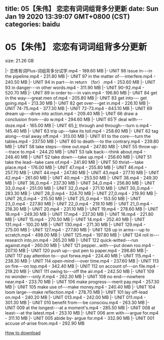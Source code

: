 
title: 05【朱伟】 恋恋有词词组背多分更新
date: Sun Jan 19 2020 13:39:07 GMT+0800 (CST)    
categories: baidu
---

# 05【朱伟】 恋恋有词词组背多分更新
size: 21.26 GB
 
 
|- 恋练有词Plus-词组背多分试学.mp4 - 189.60 MB
|- UNIT 98 issue in---in the pipeline.mp4 - 231.80 MB
|- UNIT 97 in the matter of---interfere.mp4 - 240.50 MB
|- UNIT 94 in part---in return （for）.mp4 - 253.60 MB
|- UNIT 93 in danger---in other words.mp4 - 311.90 MB
|- UNIT 90-92.mp4 - 520.70 MB
|- UNIT 89 in order to---in vain.mp4 - 196.80 MB
|- UNIT 84 get in the way---great men of.mp4 - 205.80 MB
|- UNIT 83 get into--- get going.mp4 - 213.30 MB
|- UNIT 82 get over---get in.mp4 - 226.10 MB
|- UNIT 74-75.mp4 - 377.30 MB
|- UNIT 72-73.mp4 - 643.10 MB
|- UNIT 69 dream up---drive into action.mp4 - 209.40 MB
|- UNIT 66 draw a conclusion from---do w.mp4 - 294.60 MB
|- UNIT 65下 deal with---doze.mp4 - 165.00 MB
|- UNIT 65上 through and through---turn o.mp4 - 145.40 MB
|- UNIT 63 trip up---take its toll.mp4 - 258.60 MB
|- UNIT 62 tag along---trail away off.mp4 - 313.00 MB
|- UNIT 61 to the core---turn the tables.mp4 - 237.50 MB
|- UNIT 60 to death---to the contrary.mp4 - 239.80 MB
|- UNIT 58 take steps---time out.mp4 - 247.80 MB
|- UNIT 55 throw up---trace to.mp4 - 244.20 MB
|- UNIT 53 talk back---think about.mp4 - 248.40 MB
|- UNIT 52 take down---take up.mp4 - 256.60 MB
|- UNIT 51 take the lead--take care of.mp4 - 241.80 MB
|- UNIT 50 thrist---take place.mp4 - 176.00 MB
|- UNIT 47.mp4 - 255.80 MB
|- UNIT 46.mp4 - 257.70 MB
|- UNIT 44.mp4 - 247.80 MB
|- UNIT 43.mp4 - 277.10 MB
|- UNIT 42.mp4 - 261.60 MB
|- UNIT 40.mp4 - 253.50 MB
|- UNIT 38.mp4 - 249.30 MB
|- UNIT 36_0.mp4 - 237.30 MB
|- UNIT 34_0.mp4 - 256.80 MB
|- UNIT 33_0.mp4 - 251.00 MB
|- UNIT 32_0.mp4 - 271.10 MB
|- UNIT 30_0.mp4 - 283.30 MB
|- UNIT 28_0.mp4 - 324.70 MB
|- UNIT 27_0.mp4 - 219.90 MB
|- UNIT 26_0.mp4 - 215.50 MB
|- UNIT 25_0.mp4 - 153.50 MB
|- UNIT 23_0.mp4 - 227.80 MB
|- UNIT 22_0.mp4 - 219.10 MB
|- UNIT 21_0.mp4 - 218.30 MB
|- UNIT 20.mp4 - 231.10 MB
|- UNIT 19.mp4 - 278.60 MB
|- UNIT 18.mp4 - 249.30 MB
|- UNIT 17.mp4 - 237.30 MB
|- UNIT 16.mp4 - 221.80 MB
|- UNIT 15.mp4 - 270.50 MB
|- UNIT 14.mp4 - 252.40 MB
|- UNIT 131.mp4 - 100.20 MB
|- UNIT 130.mp4 - 271.30 MB
|- UNIT 129.mp4 - 275.00 MB
|- UNIT 127.mp4 - 277.80 MB
|- UNIT 126 up in arms---up to scratch.mp4 - 498.00 MB
|- UNIT 125.mp4 - 197.80 MB
|- UNIT 124 roll in---research into,on.mp4 - 265.20 MB
|- UNIT 122 quick-witted---run against.mp4 - 260.00 MB
|- UNIT 121 pepper...with---put down roo.mp4 - 207.10 MB
|- UNIT 120 push up---put pen to paper.mp4 - 296.80 MB
|- UNIT 117 pay attention to---put forwa.mp4 - 224.40 MB
|- UNIT 115.mp4 - 238.30 MB
|- UNIT 114 open-mind---over time.mp4 - 237.60 MB
|- UNIT 113 on  fire---on top.mp4 - 342.40 MB
|- UNIT 112 on account of---on file.mp4 - 219.20 MB
|- UNIT 111 owing to---off the air.mp4 - 242.50 MB
|- UNIT 109 no wonder---only if.mp4 - 262.30 MB
|- UNIT 108 no end---nowhere near.mp4 - 233.70 MB
|- UNIT 106 make progress---merit pay.mp4 - 257.30 MB
|- UNIT 105 make use of---make money.mp4 - 240.40 MB
|- UNIT 104 loom large---make reflection.mp4 - 278.70 MB
|- UNIT 101 lay off-lead on.mp4 - 240.20 MB
|- UNIT 013.mp4 - 242.00 MB
|- UNIT 011.mp4 - 301.30 MB
|- UNIT 010 benefit from---be consciou.mp4 - 263.30 MB
|- UNIT 009 at the longest---at a moment's.mp4 - 285.50 MB
|- UNIT 008 at least---at the latest.mp4 - 253.10 MB
|- UNIT 006 arm with---argue for.mp4 - 311.10 MB
|- UNIT 005 abide by- argue for.mp4 - 332.90 MB
|- UNIT 001 accuse of-arise from.mp4 - 292.90 MB

[How to download](https://bpcam.bemobtrk.com/go/2ceec3aa-1ca2-46d6-b9ff-aaa5c184517c?jno=3975)